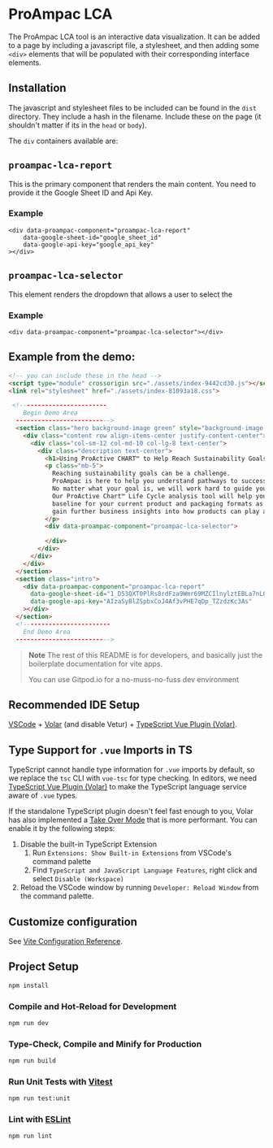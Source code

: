 # ProAmpac LCA

The ProAmpac LCA tool is an interactive data visualization. It can be added to a page by including a javascript file, a stylesheet, and then adding some `<div>` elements that will be populated with their corresponding interface elements.

## Installation

The javascript and stylesheet files to be included can be found in the `dist` directory. They include a hash in the filename. Include these on the page (it shouldn't matter if its in the `head` or `body`).

The `div` containers available are:

## `proampac-lca-report` 

This is the primary component that renders the main content. You need to provide it the Google Sheet ID and Api Key.

### Example

```
<div data-proampac-component="proampac-lca-report"
    data-google-sheet-id="google_sheet_id"
    data-google-api-key="google_api_key"
></div>
```

## `proampac-lca-selector`

This element renders the dropdown that allows a user to select the 

### Example
```
<div data-proampac-component="proampac-lca-selector"></div>
``` 


## Example from the demo:
```html
<!-- you can include these in the head -->
<script type="module" crossorigin src="./assets/index-9442cd30.js"></script>
<link rel="stylesheet" href="./assets/index-81093a18.css">

 <!------------------------
    Begin Demo Area
  -------------------------->
  <section class="hero background-image green" style="background-image: url(https://dev.weareturnstyle.com/proampac/new/images/bg-hero-sustainability-leaves.jpg);">
    <div class="content row align-items-center justify-content-center">
      <div class="col-sm-12 col-md-10 col-lg-8 text-center">
        <div class="description text-center">
          <h1>Using ProActive CHART™ to Help Reach Sustainability Goals</h1>
          <p class="mb-5">
            Reaching sustainability goals can be a challenge. 
            ProAmpac is here to help you understand pathways to success.
            No matter what your goal is, we will work hard to guide you to it.
            Our ProActive Chart™ Life Cycle analysis tool will help you gain a 
            baseline for your current product and packaging formats as well as 
            gain further business insights into how products can play a role in the circular economy.
          </p>
          <div data-proampac-component="proampac-lca-selector">

          </div>
        </div>
      </div>
    </div>
  </section>
  <section class="intro">
    <div data-proampac-component="proampac-lca-report"
      data-google-sheet-id="1_D53QXT0PlRs8rdFza9Wmr69MZCIlnylztEBLa7nLQo"
      data-google-api-key="AIzaSyBlZSpbxCoJ4Af3vPHE7qDp_TZzdzKc3As"
    ></div>
  </section>
  <!------------------------
    End Demo Area
  -------------------------->
  ```

> **Note**
> The rest of this README is for developers, and basically just the
> boilerplate documentation for vite apps.
>
> You can use Gitpod.io for a no-muss-no-fuss dev environment

## Recommended IDE Setup

[VSCode](https://code.visualstudio.com/) + [Volar](https://marketplace.visualstudio.com/items?itemName=Vue.volar) (and disable Vetur) + [TypeScript Vue Plugin (Volar)](https://marketplace.visualstudio.com/items?itemName=Vue.vscode-typescript-vue-plugin).

## Type Support for `.vue` Imports in TS

TypeScript cannot handle type information for `.vue` imports by default, so we replace the `tsc` CLI with `vue-tsc` for type checking. In editors, we need [TypeScript Vue Plugin (Volar)](https://marketplace.visualstudio.com/items?itemName=Vue.vscode-typescript-vue-plugin) to make the TypeScript language service aware of `.vue` types.

If the standalone TypeScript plugin doesn't feel fast enough to you, Volar has also implemented a [Take Over Mode](https://github.com/johnsoncodehk/volar/discussions/471#discussioncomment-1361669) that is more performant. You can enable it by the following steps:

1. Disable the built-in TypeScript Extension
    1) Run `Extensions: Show Built-in Extensions` from VSCode's command palette
    2) Find `TypeScript and JavaScript Language Features`, right click and select `Disable (Workspace)`
2. Reload the VSCode window by running `Developer: Reload Window` from the command palette.

## Customize configuration

See [Vite Configuration Reference](https://vitejs.dev/config/).

## Project Setup

```sh
npm install
```

### Compile and Hot-Reload for Development

```sh
npm run dev
```

### Type-Check, Compile and Minify for Production

```sh
npm run build
```

### Run Unit Tests with [Vitest](https://vitest.dev/)

```sh
npm run test:unit
```

### Lint with [ESLint](https://eslint.org/)

```sh
npm run lint
```
